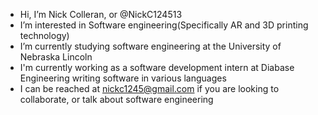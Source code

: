 * Hi, I’m Nick Colleran, or @NickC124513
* I’m interested in Software engineering(Specifically AR and 3D printing technology)
* I’m currently studying software engineering at the University of Nebraska Lincoln
* I'm currently working as a software development intern at Diabase Engineering writing software in various languages
* I can be reached at nickc1245@gmail.com if you are looking to collaborate, or talk about software engineering
